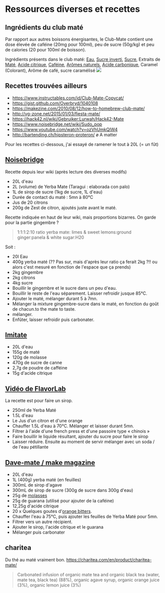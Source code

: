 # Ressources diverses et recettes

## Ingrédients du club maté

Par rapport aux autres boissons énergisantes, le Club-Mate contient une dose élevée de caféine (20mg pour 100ml), peu de sucre (50g/kg) et peu de calories (20 pour 100ml de boisson).

Ingrédients présents dans le club maté: [Eau](https://fr.wikipedia.org/wiki/Eau), [Sucre inverti](https://fr.wikipedia.org/wiki/Sucre_inverti), [Sucre](https://fr.wikipedia.org/wiki/Sucre), Extraits de [Maté](https://fr.wikipedia.org/wiki/Maté), [Acide citrique](https://fr.wikipedia.org/wiki/Acide_citrique), [Caféine](https://fr.wikipedia.org/wiki/Caféine), [Arômes naturels](https://fr.wikipedia.org/wiki/Arôme_naturel), [Acide carbonique](https://fr.wikipedia.org/wiki/Acide_carbonique), Caramel (Colorant), Arôme de café, sucre caramélisé
![](https://i.imgur.com/17gWeN3.jpg)

## Recettes trouvées ailleurs

- https://www.instructables.com/id/Club-Mate-Copycat/
- https://gist.github.com/Overbryd/1040108
- https://makezine.com/2010/08/12/how-to-homebrew-club-mate/
- http://vg-zone.net/2015/01/03/fiesta-mate/
- https://hack42.nl/wiki/Gebruiker:Lurwah/Hack42-Mate
- https://www.noisebridge.net/wiki/Sudo_pop
- https://www.youtube.com/watch?v=ozVhUmkQIW4
- http://bartending.ch/hipsteron-proteron/ ø A matter

Pour les recettes ci-dessous, j'ai essayé de ramener le tout à 20L (= un fût)

## [Noisebridge](https://www.noisebridge.net/wiki/Sudo_pop)

Recette depuis leur wiki (après lecture des diverses modifs)

- 20L d'eau
- 2L (volume) de Yerba Mate (Taragui : elaborada con palo)
- 1L de sirop de sucre (1kg de sucre, 1L d'eau)
- Durée de contact du maté : 5mn à 80°C
- Jus de 20 citrons
- 200g de Zest de citron, ajoutés juste avant le maté.

 Recette indiquée en haut de leur wiki, mais proportions bizarres. On garde pour la partie gingembre ?

> 1:1:1:2:10 ratio yerba mate: limes & sweet lemons:ground ginger:panela & white sugar:H20

Soit : 

- 20l Eau
- 400g yerba maté (?? Pas sur, mais d'après leur ratio ça ferait 2kg ?!! ou alors c'est mesuré en fonction de l'espace que ça prends)
- 2kg gingembre
- 2kg citrons
- 4kg sucre
- Bouillir le gingembre et le sucre dans un peu d'eau.
- Bouillir le reste de l'eau séparement. Laisser refroidir jusque 85°C.
- Ajouter le maté, mélanger durant 5 à 7mn.
- Mélanger la mixture gingembre-sucre dans le maté, en fonction du goût de chacun.to the mate to taste.
- mélanger.
- Enfûter, laisser refroidir puis carbonater.

## [Imitate](https://gist.github.com/Overbryd/1040108)

- 20L d'eau
- 155g de maté
- 120g de molasse
- 470g de sucre de canne
- 2,7g de poudre de cafféine
- 15g d'acide citrique

## [Vidéo de FlavorLab](https://www.youtube.com/watch?v=ozVhUmkQIW4)

La recette est pour faire un sirop.

- 250ml de Yerba Maté
- 1.5L d'eau
- Le Jus d'un citron et d'une orange
- Chauffer 1.5L d'eau à 70°C. Mélanger et laisser durant 5mn.
- Filtrer à l'aide d'une french press et d'une passoire type « chinois »
- Faire bouillir le liquide résultant, ajouter du sucre pour faire le sirop
- Laisser réduire. Ensuite au moment de servir mélanger avec un soda / de l'eau pétillante

## [Dave-mate / make magazine](https://makezine.com/2010/08/12/how-to-homebrew-club-mate/)

- 20L d'eau 
- 1L (400g) yerba maté (en feuilles)
- 300mL de sirop d'agave
- 300mL de sirop de sucre (300g de sucre dans 300g d'eau)
- 25g de [molasses](https://fr.wikipedia.org/wiki/M%C3%A9lasse)
- 25g de guarana (utilisé pour ajouter de la caféine)
- 12,25g d'acide citrique
- 20 x Quelques goutes d'[orange bitters](https://fr.wikipedia.org/wiki/Orange_bitters).
- Chauffer l'eau à 75°C, puis ajouter les feuilles de Yerba Maté pour 5mn.
- Filtrer vers un autre récipient.
- Ajouter le sirop, l'acide citrique et le guarana
- Mélanger puis carbonater

## charitea

Du thé au maté vraiment bon.
https://charitea.com/en/product/charitea-mate/

> Carbonated infusion of organic mate tea and organic black tea (water, mate tea, black tea) (88%), organic agave syrup, organic orange juice (3%), organic lemon juice (3%) 